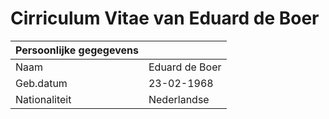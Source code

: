 # Cirriculum Vitae van Eduard de Boer

|Persoonlijke gegegevens   |   |
|---|---|
|Naam   |Eduard de Boer   |   |
|Geb.datum|23-02-1968|   |
|Nationaliteit|Nederlandse|   |


